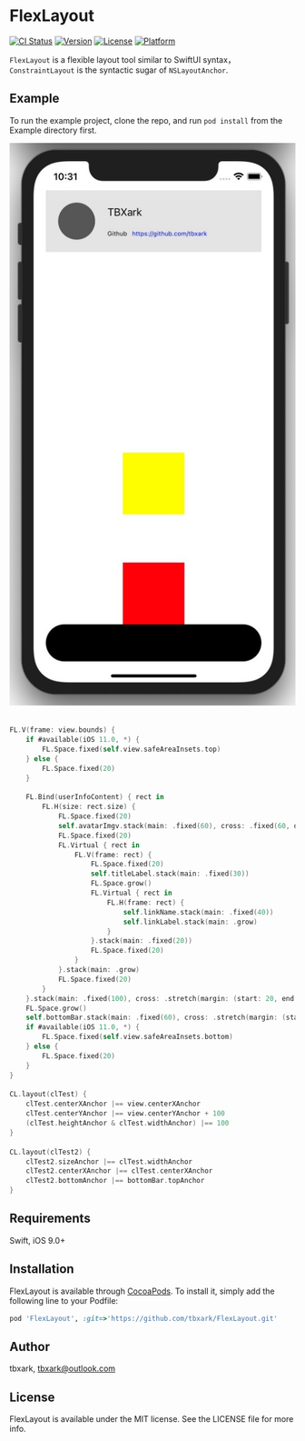 # FlexLayout

[![CI Status](https://img.shields.io/travis/tbxark/FlexLayout.svg?style=flat)](https://travis-ci.org/tbxark/FlexLayout)
[![Version](https://img.shields.io/cocoapods/v/FlexLayout.svg?style=flat)](https://cocoapods.org/pods/FlexLayout)
[![License](https://img.shields.io/cocoapods/l/FlexLayout.svg?style=flat)](https://cocoapods.org/pods/FlexLayout)
[![Platform](https://img.shields.io/cocoapods/p/FlexLayout.svg?style=flat)](https://cocoapods.org/pods/FlexLayout)


`FlexLayout` is a flexible layout tool similar to SwiftUI syntax， `ConstraintLayout` is the syntactic sugar of  `NSLayoutAnchor`.

## Example

To run the example project, clone the repo, and run `pod install` from the Example directory first.

![demo](./demo.jpeg)


```swift

FL.V(frame: view.bounds) {
    if #available(iOS 11.0, *) {
        FL.Space.fixed(self.view.safeAreaInsets.top)
    } else {
        FL.Space.fixed(20)
    }

    FL.Bind(userInfoContent) { rect in
        FL.H(size: rect.size) {
            FL.Space.fixed(20)
            self.avatarImgv.stack(main: .fixed(60), cross: .fixed(60, offset: 20, align: .start))
            FL.Space.fixed(20)
            FL.Virtual { rect in
                FL.V(frame: rect) {
                    FL.Space.fixed(20)
                    self.titleLabel.stack(main: .fixed(30))
                    FL.Space.grow()
                    FL.Virtual { rect in
                        FL.H(frame: rect) {
                            self.linkName.stack(main: .fixed(40))
                            self.linkLabel.stack(main: .grow)
                        }
                    }.stack(main: .fixed(20))
                    FL.Space.fixed(20)
                }
            }.stack(main: .grow)
            FL.Space.fixed(20)
        }
    }.stack(main: .fixed(100), cross: .stretch(margin: (start: 20, end: 20)))
    FL.Space.grow()
    self.bottomBar.stack(main: .fixed(60), cross: .stretch(margin: (start: 20, end: 20)))
    if #available(iOS 11.0, *) {
        FL.Space.fixed(self.view.safeAreaInsets.bottom)
    } else {
        FL.Space.fixed(20)
    }
}

CL.layout(clTest) {
    clTest.centerXAnchor |== view.centerXAnchor
    clTest.centerYAnchor |== view.centerYAnchor + 100
    (clTest.heightAnchor & clTest.widthAnchor) |== 100
}

CL.layout(clTest2) {
    clTest2.sizeAnchor |== clTest.widthAnchor
    clTest2.centerXAnchor |== clTest.centerXAnchor
    clTest2.bottomAnchor |== bottomBar.topAnchor
}


```

## Requirements

Swift, iOS 9.0+


## Installation

FlexLayout is available through [CocoaPods](https://cocoapods.org). To install
it, simply add the following line to your Podfile:

```ruby
pod 'FlexLayout', :git=>'https://github.com/tbxark/FlexLayout.git'
```

## Author

tbxark, tbxark@outlook.com

## License

FlexLayout is available under the MIT license. See the LICENSE file for more info.
